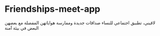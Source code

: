# Friendships-meet-app
لاقيني، تطبيق اجتماعي للنساء  صداقات جديدة وممارسة هواياتهن المفضلة مع بعضهن البعض في بيئة آمنة
